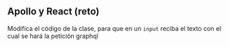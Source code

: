 ## Apollo y React (reto)

Modifica el código de la clase, para que en un `input` reciba el texto con el
cual se hará la petición graphql
